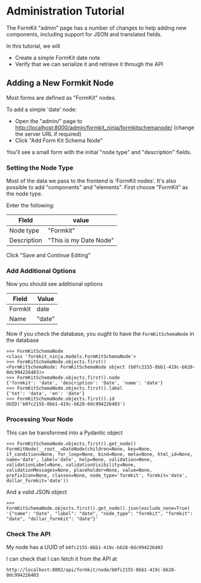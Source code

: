 # Administration Tutorial

The FormKit "admin" page has a number of changes to help adding new components, including support for JSON and translated fields.

In this tutorial, we will
 - Create a simple FormKit date note
 - Verify that we can serialize it and retrieve it through the API

## Adding a New Formkit Node

Most forms are defined as "FormKit" nodes.

To add a simple 'date' node:

 - Open the "admin/" page to [http://localhost:8000/admin/formkit_ninja/formkitschemanode/](http://localhost:8000/admin/formkit_ninja/formkitschemanode/) (change the server URL if required)
 - Click "Add Form Kit Schema Node"

You'll see a small form with the initial "node type" and "description" fields.

### Setting the Node Type

Most of the data we pass to the frontend is 'FormKit nodes'. It's also possible to add "components" and "elements". First choose "FormKit" as the node type.

Enter the following:

| FIeld | value |
|---|---|
|Node type | "Formkit" |
|Description | "This is my Date Node" |

Click "Save and Continue Editing"

### Add Additional Options

Now you should see additional options

| Field | Value|
|---|---|
| Formkit | date |
|Name | "date" |

Now if you check the database, you ought to have the `FormKitSchemaNode` in the database

```
>>> FormKitSchemaNode
<class 'formkit_ninja.models.FormKitSchemaNode'>
>>> FormKitSchemaNode.objects.first()
<FormKitSchemaNode: FormKitSchemaNode object (b0fc2155-8bb1-419c-b628-0dc994226403)>
>>> FormKitSchemaNode.objects.first().node
{'formkit': 'date', 'description': 'Date', 'name': 'date'}
>>> FormKitSchemaNode.objects.first().label
{'tet': 'data', 'en': 'date'}
>>> FormKitSchemaNode.objects.first().id
UUID('b0fc2155-8bb1-419c-b628-0dc994226403')
```

### Processing Your Node

This can be transformed into a Pydantic object 

```
>>> FormKitSchemaNode.objects.first().get_node()
FormKitNode(__root__=DateNode(children=None, key=None, if_condition=None, for_loop=None, bind=None, meta=None, html_id=None, name='date', label='date', help=None, validation=None, validationLabel=None, validationVisibility=None, validationMessages=None, placeholder=None, value=None, prefixIcon=None, classes=None, node_type='formkit', formkit='date', dollar_formkit='date'))
```

And a valid JSON object

```
>>> FormKitSchemaNode.objects.first().get_node().json(exclude_none=True)
'{"name": "date", "label": "date", "node_type": "formkit", "formkit": "date", "dollar_formkit": "date"}'
```

### Check The API

My node has a UUID of `b0fc2155-8bb1-419c-b628-0dc994226403`

I can check that I can fetch it from the API at

`http://localhost:8002/api/formkit/node/b0fc2155-8bb1-419c-b628-0dc994226403`



